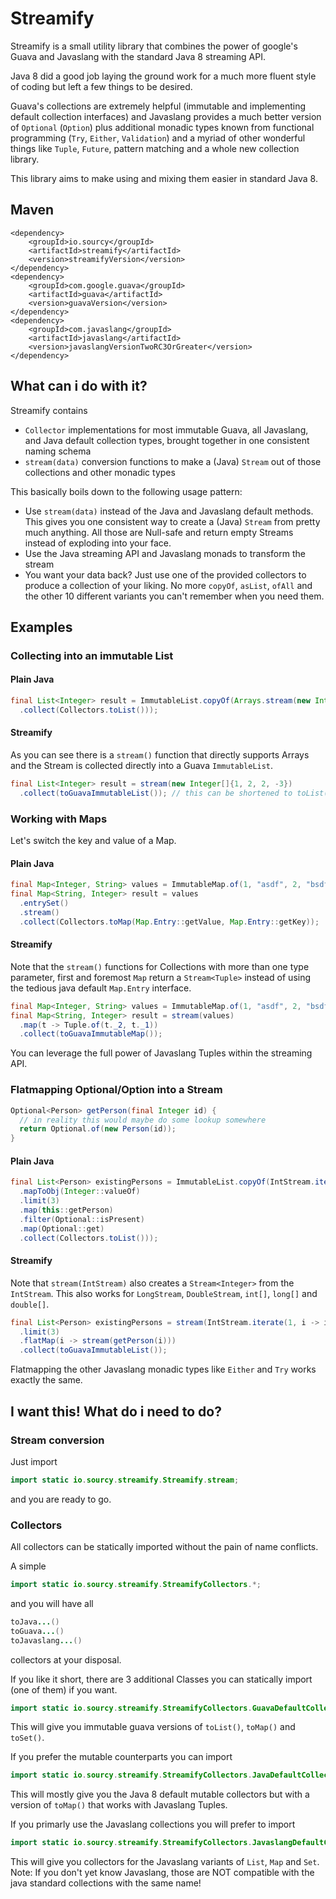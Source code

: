 # Streamify

Streamify is a small utility library that combines the power of google's 
Guava and Javaslang with the standard Java 8 streaming API.

Java 8 did a good job laying the ground work for a much more fluent 
style of coding but left a few things to be desired.

Guava's collections are extremely helpful (immutable and implementing default collection interfaces)
and Javaslang provides a much better version of `Optional` (`Option`) plus
additional monadic types known from functional programming (`Try`, `Either`, `Validation`)
and a myriad of other wonderful things like `Tuple`, `Future`, pattern matching and a whole new collection library.

This library aims to make using and mixing them easier in standard Java 8.

## Maven

```
<dependency>
    <groupId>io.sourcy</groupId>
    <artifactId>streamify</artifactId>
    <version>streamifyVersion</version>
</dependency>
<dependency>
    <groupId>com.google.guava</groupId>
    <artifactId>guava</artifactId>
    <version>guavaVersion</version>
</dependency>
<dependency>
    <groupId>com.javaslang</groupId>
    <artifactId>javaslang</artifactId>
    <version>javaslangVersionTwoRC3OrGreater</version>
</dependency>
```

## What can i do with it?

Streamify contains

* `Collector` implementations for most immutable Guava, all Javaslang, and Java default collection types, brought together in one consistent naming schema
* `stream(data)` conversion functions to make a (Java) `Stream` out of those collections and other monadic types

This basically boils down to the following usage pattern:

* Use `stream(data)` instead of the Java and Javaslang default methods. This gives you one consistent way to create a (Java) `Stream` from pretty much anything. All those are Null-safe and return empty Streams instead of exploding into your face.
* Use the Java streaming API and Javaslang monads to transform the stream
* You want your data back? Just use one of the provided collectors to produce a collection of your liking. No more `copyOf`, `asList`, `ofAll` and the other 10 different variants you can't remember when you need them.


## Examples

### Collecting into an immutable List

#### Plain Java
```java
final List<Integer> result = ImmutableList.copyOf(Arrays.stream(new Integer[]{1, 2, 2, -3})
  .collect(Collectors.toList()));
```

#### Streamify

As you can see there is a `stream()` function that directly supports Arrays and the Stream is collected directly into a Guava `ImmutableList`.

```java
final List<Integer> result = stream(new Integer[]{1, 2, 2, -3})
  .collect(toGuavaImmutableList()); // this can be shortened to toList() by another static import, read further down for details
```

### Working with Maps

Let's switch the key and value of a Map.

#### Plain Java
```java
final Map<Integer, String> values = ImmutableMap.of(1, "asdf", 2, "bsdf", -3, "csdf");
final Map<String, Integer> result = values
  .entrySet()
  .stream()
  .collect(Collectors.toMap(Map.Entry::getValue, Map.Entry::getKey));
```

#### Streamify

Note that the `stream()` functions for Collections with more than one type parameter, first and foremost `Map` return a `Stream<Tuple>` instead of using the tedious java default `Map.Entry` interface.

```java
final Map<Integer, String> values = ImmutableMap.of(1, "asdf", 2, "bsdf", -3, "csdf");
final Map<String, Integer> result = stream(values)
  .map(t -> Tuple.of(t._2, t._1))
  .collect(toGuavaImmutableMap());
```
You can leverage the full power of Javaslang Tuples within the streaming API.

### Flatmapping Optional/Option into a Stream
```java
Optional<Person> getPerson(final Integer id) {
  // in reality this would maybe do some lookup somewhere
  return Optional.of(new Person(id));
}
```

#### Plain Java
```java
final List<Person> existingPersons = ImmutableList.copyOf(IntStream.iterate(1, i -> i + 1)
  .mapToObj(Integer::valueOf)
  .limit(3) 
  .map(this::getPerson)
  .filter(Optional::isPresent)
  .map(Optional::get)
  .collect(Collectors.toList()));
```

#### Streamify

Note that `stream(IntStream)` also creates a `Stream<Integer>` from the `IntStream`. This also works for `LongStream`, `DoubleStream`, `int[]`, `long[]` and `double[]`.

```java
final List<Person> existingPersons = stream(IntStream.iterate(1, i -> i + 1))
  .limit(3)
  .flatMap(i -> stream(getPerson(i)))
  .collect(toGuavaImmutableList());
```
Flatmapping the other Javaslang monadic types like `Either` and `Try` works exactly the same.

## I want this! What do i need to do?

### Stream conversion

Just import

```java
import static io.sourcy.streamify.Streamify.stream;
```

and you are ready to go.


### Collectors

All collectors can be statically imported without the pain of name conflicts.

A simple
```java
import static io.sourcy.streamify.StreamifyCollectors.*;
```
and you will have all
```java
toJava...()
toGuava...()
toJavaslang...()
```
collectors at your disposal.

If you like it short, there are 3 additional Classes you can statically import (one of them) if you want.
```java
import static io.sourcy.streamify.StreamifyCollectors.GuavaDefaultCollectors.*;
```
This will give you immutable guava versions of ```toList()```, ```toMap()``` and ```toSet()```.

If you prefer the mutable counterparts you can import
```java
import static io.sourcy.streamify.StreamifyCollectors.JavaDefaultCollectors.*;
```
This will mostly give you the Java 8 default mutable collectors but with a version of `toMap()` that works with Javaslang Tuples.

If you primarly use the Javaslang collections you will prefer to import
```java
import static io.sourcy.streamify.StreamifyCollectors.JavaslangDefaultCollectors.*;
```
This will give you collectors for the Javaslang variants of `List`, `Map` and `Set`.
Note: If you don't yet know Javaslang, those are NOT compatible with the java standard collections with the same name!
